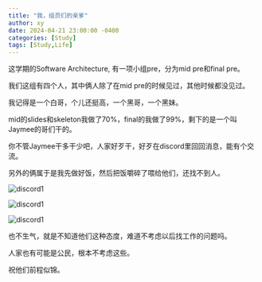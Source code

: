 ```yaml
---
title: "我，组员们的亲爹"
author: xy
date: 2024-04-21 23:00:00 -0400
categories: [Study]
tags: [Study,Life]
---
```


这学期的Software Architecture, 有一项小组pre，分为mid pre和final pre。

我们这组有四个人，其中俩人除了在mid pre的时候见过，其他时候都没见过。

我记得是一个白哥，个儿还挺高，一个黑哥，一个黑妹。

mid的slides和skeleton我做了70%，final的我做了99%，剩下的是一个叫Jaymee的哥们干的。

你不管Jaymee干多干少吧，人家好歹干，好歹在discord里回回消息，能有个交流。

另外的俩属于是我先做好饭，然后把饭嚼碎了喂给他们，还找不到人。

![discord1](/2024/0421/1.jpg)

![discord1](/2024/0421/2.jpg)

![discord1](/2024/0421/3.jpg)

也不生气，就是不知道他们这种态度，难道不考虑以后找工作的问题吗。

人家也有可能是公民，根本不考虑这些。

祝他们前程似锦。